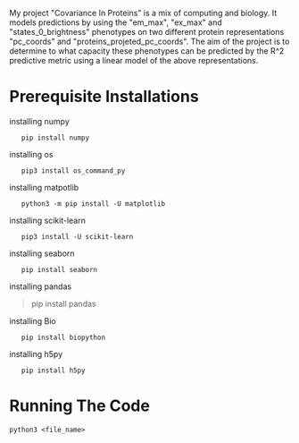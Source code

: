 
My project "Covariance In Proteins" is a mix of computing and biology. It models predictions by  using the "em_max", "ex_max" and "states_0_brightness" phenotypes on two different protein representations "pc_coords" and "proteins_projeted_pc_coords". The aim of the project is to determine to what capacity these phenotypes can be predicted by the R^2 predictive metric using a linear model of the above representations.

# Prerequisite Installations

installing numpy

	   pip install numpy

installing os

	   pip3 install os_command_py

installing matpotlib

	   python3 -m pip install -U matplotlib

installing scikit-learn

	   pip3 install -U scikit-learn

installing seaborn

	   pip install seaborn

installing pandas
>pip install pandas

installing Bio

	   pip install biopython

installing h5py

	   pip install h5py

# Running The Code

	python3 <file_name>



